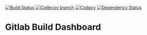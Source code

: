 [![Build Status](https://img.shields.io/travis/atomfrede/gitlab-dashboard.svg?style=flat-square)](https://travis-ci.org/atomfrede/gitlab-dashboard)
[![Codecov branch](https://img.shields.io/codecov/c/github/atomfrede/gitlab-dashboard/master.svg?style=flat-square)](https://codecov.io/github/atomfrede/gitlab-dashboard?branch=master)
[![Codacy](https://img.shields.io/codacy/d49186b0dfd6451c9ba26a8f8ab4c135.svg?style=flat-square)](https://www.codacy.com/app/frederik-hahne/gitlab-dashboard/dashboard)
[![Dependency Status](https://www.versioneye.com/user/projects/56feb165fcd19a004543f71c/badge.svg?style=flat)](https://www.versioneye.com/user/projects/56feb165fcd19a004543f71c)

# Gitlab Build Dashboard
